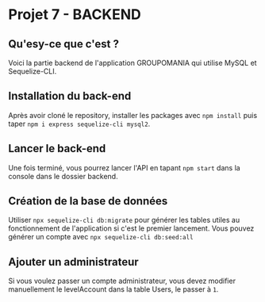 # Projet 7 - BACKEND

## Qu'esy-ce que c'est ?
Voici la partie backend de l'application GROUPOMANIA qui utilise MySQL et Sequelize-CLI.

## Installation du back-end
Après avoir cloné le repository, installer les packages avec `npm install` puis taper `npm i express sequelize-cli mysql2`.

## Lancer le back-end
Une fois terminé, vous pourrez lancer l'API en tapant `npm start` dans la console dans le dossier backend.

## Création de la base de données
Utiliser `npx sequelize-cli db:migrate` pour générer les tables utiles au fonctionnement de l'application si c'est le premier lancement.
Vous pouvez générer un compte avec `npx sequelize-cli db:seed:all`

## Ajouter un administrateur
Si vous voulez passer un compte administrateur, vous devez modifier manuellement le levelAccount dans la table Users, le passer à `1`.
